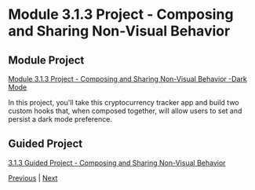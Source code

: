 #  Module 3.1.3 Project - Composing and Sharing Non-Visual Behavior

##  Module Project

[Module 3.1.3 Project - Composing and Sharing Non-Visual Behavior -Dark Mode](https://github.com/bloominstituteoftechnology/web-module-project-custom-hook)

In this project, you'll take this cryptocurrency tracker app and build two custom hooks that, when composed together, will allow users to set and persist a dark mode preference.


## Guided Project 


[3.1.3 Guided Project - Composing and Sharing Non-Visual Behavior ](https://github.com/bloominstituteoftechnology/web-guided-project-custom-hook)


[Previous](./Object_3.md) | [Next](./QA.md)